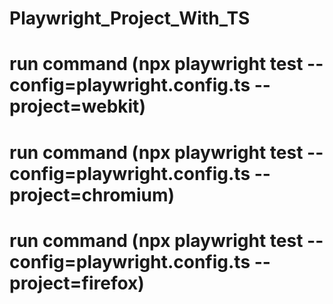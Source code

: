 # Playwright_Project_With_TS
# run command (npx playwright test --config=playwright.config.ts --project=webkit)
# run command (npx playwright test --config=playwright.config.ts --project=chromium)
# run command (npx playwright test --config=playwright.config.ts --project=firefox)